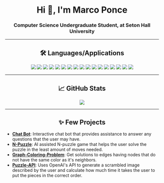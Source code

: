 <h1 align="center">Hi 👋, I'm Marco Ponce</h1>
<h3 align="center">Computer Science Undergraduate Student, at Seton Hall University</h3>

---

<h2 align="center"> 🛠️ Languages/Applications </h2>
<p align="center">
  <img src="https://img.shields.io/badge/Code-Racket-informational?style=for-the-badge&logo=racket&color=9F1D20" />
  <img src="https://img.shields.io/badge/Code-Java-informational?style=for-the-badge&logo=openjdk&color=ED8B00" />
  <img src="https://img.shields.io/badge/Code-Python-informational?style=for-the-badge&logo=python&color=3776AB" />
  <img src="https://img.shields.io/badge/Code-SQL-informational?style=for-the-badge&logo=mysql&color=336791" />
  <img src="https://img.shields.io/badge/Code-Javascript-informational?style=for-the-badge&logo=javascript&color=F7DF1E" />
  <img src="https://img.shields.io/badge/Code-Typescript-informational?style=for-the-badge&logo=typescript&color=3178C6" />
  <img src="https://img.shields.io/badge/Code-HTML-informational?style=for-the-badge&logo=html5&color=E34F26" />
  <img src="https://img.shields.io/badge/Code-CSS-informational?style=for-the-badge&logo=css3&color=1572B6" />
  <img src="https://img.shields.io/badge/Tools-React-informational?style=for-the-badge&logo=react&color=61DAFB" />
  <img src="https://img.shields.io/badge/Tools-Next.js-informational?style=for-the-badge&logo=next.js&color=000000" />
  <img src="https://img.shields.io/badge/Tools-TailwindCSS-informational?style=for-the-badge&logo=tailwind-css&color=06B6D4" />
  <img src="https://img.shields.io/badge/Tools-Docker-informational?style=for-the-badge&logo=docker&color=2496ED" />
  <img src="https://img.shields.io/badge/Tools-FastAPI-informational?style=for-the-badge&logo=fastapi&color=008080" />
  <img src="https://img.shields.io/badge/Tools-AWS-informational?style=for-the-badge&logo=amazon-aws&color=232F3E" />
  <img src="https://img.shields.io/badge/Tools-Azure-informational?style=for-the-badge&logo=microsoft-azure&color=0078D4" />
  <img src="https://img.shields.io/badge/OS-Linux-informational?style=for-the-badge&logo=linux&color=000000" />
  <img src="https://img.shields.io/badge/OS-Windows%2010/11-informational?style=for-the-badge&logo=windows&color=0078D6" />
</p>

---

<h2 align="center"> 📈 GitHub Stats</h2>
<p align="center">
  <img src="https://github-readme-stats-new-poncema4s-projects.vercel.app/api/top-langs/?username=poncema4&theme=tokyonight&count-private=true"/>
</p>

---
 
<h2 align="center">✨ Few Projects</h2>

- **[Chat Bot](https://github.com/poncema4/Chat-Bot)**: Interactive chat bot that provides assistance to answer any questions that the user may have.
- **[N-Puzzle](https://github.com/poncema4/N-Puzzle)**: AI assisted N-puzzle game that helps the user solve the puzzle in the least amount of moves needed.
- **[Graph-Coloring-Problem](https://github.com/poncema4/Graph-Coloring-Problem)**: Get solutions to edges having nodes that do not have the same color as it's neighbors.
- **[Puzzle-API](https://github.com/poncema4/Puzzle-API)**: Uses OpenAI's API to generate a scrambled image described by the user and calculate how much time it takes the user to put the pieces in the correct order.